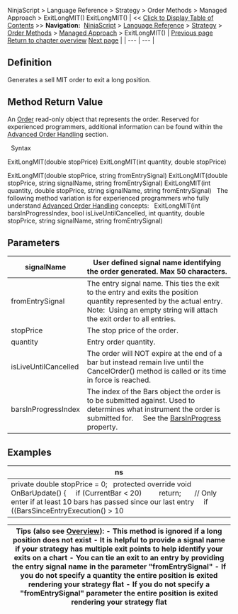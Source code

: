 ﻿
NinjaScript > Language Reference > Strategy > Order Methods > Managed Approach > ExitLongMIT()
ExitLongMIT()
| << [Click to Display Table of Contents](exitlongmit.md) >> **Navigation:**     [NinjaScript](ninjascript-1.md) > [Language Reference](language_reference_wip-1.md) > [Strategy](strategy-1.md) > [Order Methods](order_methods-1.md) > [Managed Approach](managed_approach-1.md) > ExitLongMIT() | [Previous page](exitlonglimit-1.md) [Return to chapter overview](managed_approach-1.md) [Next page](exitlongstoplimit-1.md) |
| --- | --- |
## Definition
Generates a sell MIT order to exit a long position.
## 
## Method Return Value
An [Order](order-1.md) read-only object that represents the order. Reserved for experienced programmers, additional information can be found within the [Advanced Order Handling](advanced_order_handling-1.md) section.   

 
Syntax  

ExitLongMIT(double stopPrice)
ExitLongMIT(int quantity, double stopPrice)   

ExitLongMIT(double stopPrice, string fromEntrySignal)
ExitLongMIT(double stopPrice, string signalName, string fromEntrySignal)
ExitLongMIT(int quantity, double stopPrice, string signalName, string fromEntrySignal)
 
The following method variation is for experienced programmers who fully understand [Advanced Order Handling](advanced_order_handling-1.md) concepts:
 
ExitLongMIT(int barsInProgressIndex, bool isLiveUntilCancelled, int quantity, double stopPrice, string signalName, string fromEntrySignal)
 
## Parameters
| signalName | User defined signal name identifying the order generated. Max 50 characters. |
| --- | --- |
| fromEntrySignal | The entry signal name. This ties the exit to the entry and exits the position quantity represented by the actual entry.    Note:  Using an empty string will attach the exit order to all entries. |
| stopPrice | The stop price of the order. |
| quantity | Entry order quantity. |
| isLiveUntilCancelled | The order will NOT expire at the end of a bar but instead remain live until the CancelOrder() method is called or its time in force is reached. |
| barsInProgressIndex | The index of the Bars object the order is to be submitted against. Used to determines what instrument the order is submitted for.      See the [BarsInProgress](barsinprogress-1.md) property. |
## 
## 
## Examples
| ns |
| --- |
| private double stopPrice = 0;   protected override void OnBarUpdate() {      if (CurrentBar < 20)          return;        // Only enter if at least 10 bars has passed since our last entry      if ((BarsSinceEntryExecution() > 10 || BarsSinceEntryExecution() == -1) && CrossAbove(SMA(10), SMA(20), 1))      {          EnterLong("SMA Cross Entry");          stopPrice = High[0];      }        // Exits position      ExitLongMIT(stopPrice); } |

| Tips (also see [Overview](managed_approach-1.md)): - This method is ignored if a long position does not exist - It is helpful to provide a signal name if your strategy has multiple exit points to help identify your exits on a chart - You can tie an exit to an entry by providing the entry signal name in the parameter "fromEntrySignal" - If you do not specify a quantity the entire position is exited rendering your strategy flat - If you do not specify a "fromEntrySignal" parameter the entire position is exited rendering your strategy flat |
| --- |

